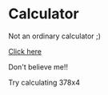 # Calculator

Not an ordinary calculator ;)

[Click here](https://yoursamlan.github.io/Calculator/)

Don't believe me!!

Try calculating 378x4

